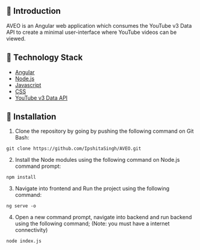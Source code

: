 ## :diamond_shape_with_a_dot_inside: Introduction
AVEO is an Angular web application which consumes the YouTube v3 Data API to create a minimal user-interface where YouTube videos can be viewed. 

## :diamond_shape_with_a_dot_inside: Technology Stack

* [Angular](https://angular.io/)
* [Node.js](https://nodejs.org/)
* [Javascript](https://www.javascript.com)
* [CSS](https://en.wikipedia.org/wiki/Cascading_Style_Sheets)
* [YouTube v3 Data API](https://developers.google.com/youtube/v3)

## :diamond_shape_with_a_dot_inside: Installation
1. Clone the repository by going by pushing the following command on Git Bash:
```
git clone https://github.com/IpshitaSingh/AVEO.git
```
2. Install the Node modules using the following command on Node.js command prompt:
```
npm install
```
3. Navigate into frontend and Run the project using the following command:
```
ng serve -o
```
4. Open a new command prompt, navigate into backend and run backend using the following command;
   (Note: you must have a internet connectivity)
```
node index.js
```
